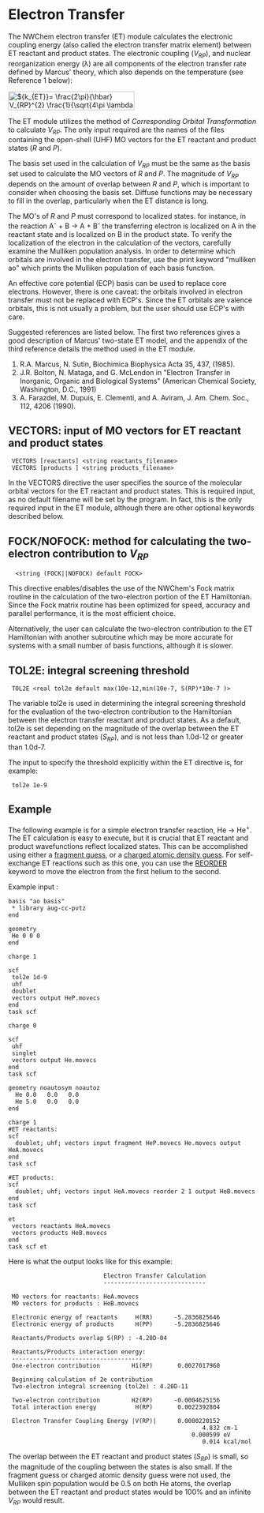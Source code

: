 # Electron Transfer

The NWChem electron transfer (ET) module calculates the electronic
coupling energy (also called the electron transfer matrix element)
between ET reactant and product states. The electronic coupling
(<i>V<sub>RP</sub></i>), and nuclear
reorganization energy (λ) are all components of the electron transfer
rate defined by Marcus' theory, which also depends on the temperature
(see Reference 1
below):

<img alt="${k_{ET}}= \frac{2\pi}{\hbar} V_{RP}^{2} \frac{1}{\sqrt{4\pi \lambda k_{B}T}} \exp \left( \frac{- \Delta G^{*}}{k_{B} T} \right)$" src="https://raw.githubusercontent.com/wiki/nwchemgit/nwchem/svgs/534ce113598ba681e3cbb214b4ef4072.svg?invert_in_darkmode&sanitize=true" align=middle width="255.900645pt" height="37.80348pt"/>

The ET module utilizes the method of *Corresponding Orbital
Transformation* to calculate <i>V<sub>RP</sub></i>. The only input required are the
names of the files containing the open-shell (UHF) MO vectors for the ET
reactant and product states (*R* and *P*).

The basis set used in the calculation of <i>V<sub>RP</sub></i> must be the same as
the basis set used to calculate the MO vectors of *R* and *P*. The
magnitude of <i>V<sub>RP</sub></i> depends on the amount of overlap between *R* and
*P*, which is important to consider when choosing the basis set. Diffuse
functions may be necessary to fill in the overlap, particularly when the
ET distance is long.

The MO's of *R* and *P* must correspond to localized states. for
instance, in the reaction A<sup>-</sup> + B &rarr; A + B<sup>-</sup>  the
transferring electron is localized on A in the reactant state and is
localized on B in the product state. To verify the localization of the
electron in the calculation of the vectors, carefully examine the
Mulliken population analysis. In order to determine which orbitals are
involved in the electron transfer, use the print keyword "mulliken ao"
which prints the Mulliken population of each basis function.

An effective core potential (ECP) basis can be used to replace core
electrons. However, there is one caveat: the orbitals involved in
electron transfer must not be replaced with ECP's. Since the ET orbitals
are valence orbitals, this is not usually a problem, but the user should
use ECP's with care.

Suggested references are listed below. The first two references gives a
good description of Marcus' two-state ET model, and the appendix of the
third reference details the method used in the ET module.

1.  R.A. Marcus, N. Sutin, Biochimica Biophysica Acta 35, 437, (1985).
2.  J.R. Bolton, N. Mataga, and G. McLendon in "Electron Transfer in
    Inorganic, Organic and Biological Systems" (American Chemical
    Society, Washington, D.C., 1991)
3.  A. Farazdel, M. Dupuis, E. Clementi, and A. Aviram, J. Am. Chem.
    Soc., 112, 4206 (1990).

## VECTORS: input of MO vectors for ET reactant and product states
```
 VECTORS [reactants] <string reactants_filename>  
 VECTORS [products ] <string products_filename>
```
In the VECTORS directive the user specifies the source of the molecular
orbital vectors for the ET reactant and product states. This is required
input, as no default filename will be set by the program. In fact, this
is the only required input in the ET module, although there are other
optional keywords described
below.

## FOCK/NOFOCK: method for calculating the two-electron contribution to  <i>V<sub>RP</sub></i>
```
  <string (FOCK||NOFOCK) default FOCK>
```
This directive enables/disables the use of the NWChem's Fock matrix
routine in the calculation of the two-electron portion of the ET
Hamiltonian. Since the Fock matrix routine has been optimized for speed,
accuracy and parallel performance, it is the most efficient choice.

Alternatively, the user can calculate the two-electron contribution to
the ET Hamiltonian with another subroutine which may be more accurate
for systems with a small number of basis functions, although it is
slower.

## TOL2E: integral screening threshold
```
 TOL2E <real tol2e default max(10e-12,min(10e-7, S(RP)*10e-7 )>
```
The variable tol2e is used in determining the integral screening
threshold for the evaluation of the two-electron contribution to the
Hamiltonian between the electron transfer reactant and product states.
As a default, tol2e is set depending on the magnitude of the overlap
between the ET reactant and product states (<i>S<sub>RP</sub></i>), and is not less
than 1.0d-12 or greater than 1.0d-7.

The input to specify the threshold explicitly within the ET directive
is, for example:
```
 tol2e 1e-9
```
<!---  ##  FMO: Fragment Orbital Approach 

The keyword <tt>FMO</tt> can be used to compute electronic couplings by means of the fragment orbital approach
(EF Valeev, V Coropceanu, DA da Silva Filho, S Salman, JL Bredas,. J. Am. Chem. Soc., 128, 9882 (2006))

```
fmo
```
An example input file can be found in  the [etrans-fmo QA directory](https://github.com/nwchemgit/nwchem/tree/master/QA/tests/etrans-fmo)
-->
## Example

The following example is for a simple electron transfer reaction,
He &rarr; He<sup>+</sup>. The ET calculation is easy to execute,
but it is crucial that ET reactant and product wavefunctions reflect
localized states. This can be accomplished using either a [fragment
guess](Hartree-Fock-Theory-for-Molecules.md#vectors-fragment-superposition-of-fragment-molecular-orbitals), or
a [charged atomic density
guess](Hartree-Fock-Theory-for-Molecules.md#atomic-guess-orbitals-with-charged-atoms). For
self-exchange ET reactions such as this one, you can use the
[REORDER](Hartree-Fock-Theory-for-Molecules.md#vectors-inputoutput-of-mo-vectors) keyword
to move the electron from the first helium to the second.

Example input :
```
basis "ao basis" 
 * library aug-cc-pvtz
end

geometry
 He 0 0 0
end

charge 1

scf
 tol2e 1d-9
 uhf
 doublet
 vectors output HeP.movecs
end
task scf

charge 0

scf
 uhf
 singlet
 vectors output He.movecs
end
task scf

geometry noautosym noautoz
  He 0.0   0.0   0.0
  He 5.0   0.0   0.0
end

charge 1
#ET reactants:
scf
  doublet; uhf; vectors input fragment HeP.movecs He.movecs output HeA.movecs
end
task scf

#ET products:
scf
  doublet; uhf; vectors input HeA.movecs reorder 2 1 output HeB.movecs
end
task scf

et
 vectors reactants HeA.movecs
 vectors products HeB.movecs
end
task scf et
```
Here is what the output looks like for this example:
```
                           Electron Transfer Calculation
                           -----------------------------

 MO vectors for reactants: HeA.movecs
 MO vectors for products : HeB.movecs

 Electronic energy of reactants     H(RR)      -5.2836825646
 Electronic energy of products      H(PP)      -5.2836825646

 Reactants/Products overlap S(RP) : -4.20D-04

 Reactants/Products interaction energy:    
 -------------------------------------           
 One-electron contribution         H1(RP)       0.0027017960

 Beginning calculation of 2e contribution
 Two-electron integral screening (tol2e) : 4.20D-11

 Two-electron contribution         H2(RP)      -0.0004625156
 Total interaction energy           H(RP)       0.0022392804

 Electron Transfer Coupling Energy |V(RP)|      0.0000220152
                                                       4.832 cm-1
                                                    0.000599 eV
                                                       0.014 kcal/mol
```
The overlap between the ET reactant and product states (<i>S<sub>RP</sub></i>) is
small, so the magnitude of the coupling between the states is also
small. If the fragment guess or charged atomic density guess were not
used, the Mulliken spin population would be 0.5 on both He atoms, the
overlap between the ET reactant and product states would be 100% and an
infinite <i>V<sub>RP</sub></i> would result.
